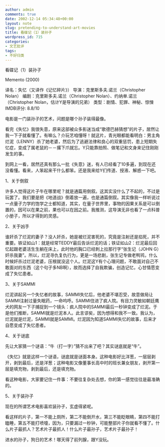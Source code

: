 ```yaml
---
author: admin
comments: true
date: 2002-12-14 05:34:48+00:00
layout: note
slug: pretending-to-understand-art-movies
title: 看碟记（1）装孙子
wordpress_id: 715
categories:
- 文艺批评
tags:
- 不好归类
---
```


看碟记（1）装孙子


Memento (2000)

译名：失忆（又译作《记忆碎片》）
导演：克里斯多夫.诺兰（Christopher Nolan）
编剧：克里斯多夫.诺兰（Christopher Nolan）、约纳单.诺兰（Christopher Nolan，估计Y是导演的兄弟）
类型：剧情、犯罪、神秘、惊悚
IMDB评分: 8.8/10


电影是一门装孙子的艺术，问题是哪个孙子装得最像。

看完《失忆》我很失意，原来这部被众多影迷当成“歌德巴赫猜想”的片子，居然让我一下子就看懂了。有嘛么？介玩艺咱懂呀！就这片，青光眼都能看明白：男主角烂泥（LENNY）杀了她老婆，然后为了逃避法律和良心的双重惩罚，患上短期失忆症，变成了属老鼠的－－撂下爪就忘。Y只能靠拍照、做笔记和文身来记住刚刚发生的事。

到网上一看，居然还真有那么一批《失意》迷，有人已经看了10多遍，到现在还没看懂。看来，人笨起来干什么都笨。还是我来给Y们传道、授液、解惑一下吧。

1、关于倒叙

许多人觉得这片子牛在哪里呢？就是通篇用倒叙。这其实没什么了不起的，不过是玩罢了。我们要是把《地道战》倒着放一遍，也是通篇倒叙。其实像我一样听说过一点量子力学的饱学之士都知道，其实，在量子世界里，事物的因果关系是可以倒置的，因可以在果之前，果也可以在因之前。我推测，这导演无非也看了一点科普小册子，所以才得到的灵感。

2、关于凶手

谁奸杀了烂泥的妻子？没人奸杀，她是被烂泥害死的，究竟是注射还是掐死，并不重要。铁证如山1：就是经常TEDDY最后告诉烂泥的话；铁证如山2：烂泥最后回忆起跟老婆活生生躺在床上，此时他的胸口已经刺上拉那行字“张生记（JOHN G）奸杀我妻”。所以，烂泥寻仇复仇行为，更是一场悲剧，张生记专做老鸭鸨，什么时候奸杀过烂泥老婆，压根就没这个人。烂泥这Y有个心理问题，不敢面对自己不敢面对的东西（这个句子多NB啊），故而选择了自我欺骗，创造记忆，心甘情愿变成了失忆患者。

3、关于SAMMI

烂泥讲起另一个失忆者的故事，SAMMI失忆后，他老婆不堪忍受，故意做局让SAMMI注射过量失眠药，一命呜呼。SAMMI住进了疯人院。有目力灵敏如朝廷鹰犬的网友一下子捕捉到一个镜头：疯人院中的SAMMI最后一秒钟变成了烂泥。于是他们推断，SAMMI就是烂泥本人。此言谬矣，因为想得和我不一致。我认为，烂泥就是烂泥，SAMMI就是SAMMI。烂泥因为知道SAMMI失忆的故事，后来才自愿变成了失忆患者。

4、关于谜底

先让大家猜一个谜语：“牛（打一字）”猜不出来了吧？其实谜底就是“牛”。

《失忆》就是这样一个谜语，谜底就是谜面本身。这种电影好比洋葱，一层层剥开，剥到最后，还是洋葱；这种电影又像董事长高中时的班长兼女朋友，剥开第一层是填充物，剥到最后，还是填充物。

看这种电影，大家要记住一件事：不要往复杂处去想，你的第一感觉往往是最准确的。

5、关于装孙子

现在的所谓艺术电影喜欢装孙子，玄虚得紧呢。

看这样的片子，第一不能上厕所，第二不能倒开水，第三不能眨眼睛，第四不能打瞌睡，第五不能打喷嚏，因为，只要漏过一秒钟，可能整部片子你就看不懂了。什么片子最抓人？艺术片子最抓人！什么片子最孙子，艺术片子最孙子！

进水的孙子，狗日的艺术！哪天得了前列腺，跟Y没玩。

